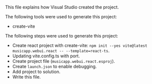 This file explains how Visual Studio created the project.

The following tools were used to generate this project:
- create-vite

The following steps were used to generate this project:
- Create react project with create-vite: `npm init --yes vite@latest musicapp.webui.react -- --template=react-ts`.
- Updating vite.config.ts with port.
- Create project file (`musicapp.webui.react.esproj`).
- Create `launch.json` to enable debugging.
- Add project to solution.
- Write this file.
